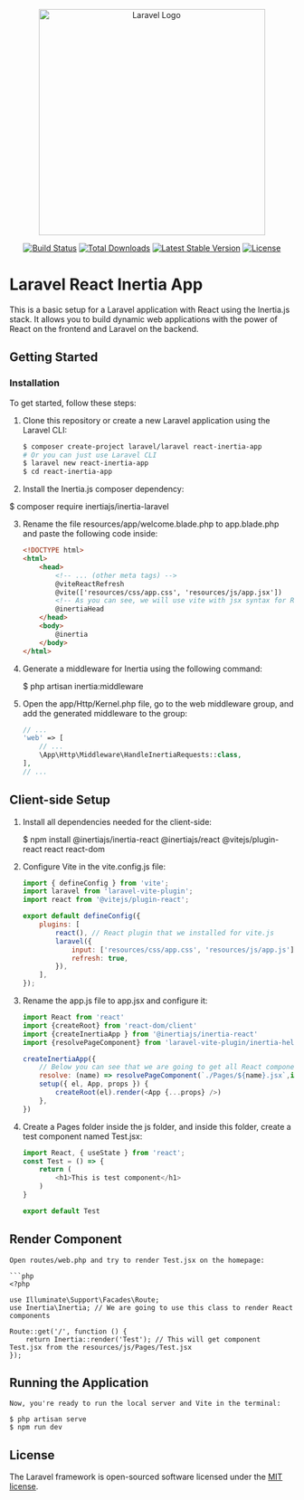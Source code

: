 <p align="center"><a href="https://laravel.com" target="_blank"><img src="https://raw.githubusercontent.com/laravel/art/master/logo-lockup/5%20SVG/2%20CMYK/1%20Full%20Color/laravel-logolockup-cmyk-red.svg" width="400" alt="Laravel Logo"></a></p>

<p align="center">
<a href="https://github.com/laravel/framework/actions"><img src="https://github.com/laravel/framework/workflows/tests/badge.svg" alt="Build Status"></a>
<a href="https://packagist.org/packages/laravel/framework"><img src="https://img.shields.io/packagist/dt/laravel/framework" alt="Total Downloads"></a>
<a href="https://packagist.org/packages/laravel/framework"><img src="https://img.shields.io/packagist/v/laravel/framework" alt="Latest Stable Version"></a>
<a href="https://packagist.org/packages/laravel/framework"><img src="https://img.shields.io/packagist/l/laravel/framework" alt="License"></a>
</p>

# Laravel React Inertia App

This is a basic setup for a Laravel application with React using the Inertia.js stack. It allows you to build dynamic web applications with the power of React on the frontend and Laravel on the backend.

## Getting Started

### Installation

To get started, follow these steps:

1. Clone this repository or create a new Laravel application using the Laravel CLI:

   ```bash
   $ composer create-project laravel/laravel react-inertia-app
   # Or you can just use Laravel CLI
   $ laravel new react-inertia-app
   $ cd react-inertia-app

2. Install the Inertia.js composer dependency:

  $ composer require inertiajs/inertia-laravel

3. Rename the file resources/app/welcome.blade.php to app.blade.php and paste the following code inside:
    
    ```html
    <!DOCTYPE html>
    <html>
        <head>
            <!-- ... (other meta tags) -->
            @viteReactRefresh 
            @vite(['resources/css/app.css', 'resources/js/app.jsx'])
            <!-- As you can see, we will use vite with jsx syntax for React-->
            @inertiaHead
        </head>
        <body>
            @inertia
        </body>
    </html>

4. Generate a middleware for Inertia using the following command:

    $ php artisan inertia:middleware

5. Open the app/Http/Kernel.php file, go to the web middleware group, and add the generated middleware to the group:
    
    ```php
    // ...
    'web' => [
        // ...
        \App\Http\Middleware\HandleInertiaRequests::class,
    ],
    // ...

## Client-side Setup

1. Install all dependencies needed for the client-side:

    $ npm install @inertiajs/inertia-react @inertiajs/react @vitejs/plugin-react react react-dom

2. Configure Vite in the vite.config.js file:

    ```javascript
    import { defineConfig } from 'vite';
    import laravel from 'laravel-vite-plugin';
    import react from '@vitejs/plugin-react';

    export default defineConfig({
        plugins: [
            react(), // React plugin that we installed for vite.js
            laravel({
                input: ['resources/css/app.css', 'resources/js/app.js'],
                refresh: true,
            }),
        ],
    });

3.  Rename the app.js file to app.jsx and configure it:

    ```javascript
    import React from 'react'
    import {createRoot} from 'react-dom/client'
    import {createInertiaApp } from '@inertiajs/inertia-react'
    import {resolvePageComponent} from 'laravel-vite-plugin/inertia-helpers'

    createInertiaApp({
        // Below you can see that we are going to get all React components from resources/js/Pages folder
        resolve: (name) => resolvePageComponent(`./Pages/${name}.jsx`,import.meta.glob('./Pages/**/*.jsx')),
        setup({ el, App, props }) {
            createRoot(el).render(<App {...props} />)
        },
    })

4. Create a Pages folder inside the js folder, and inside this folder, create a test component named Test.jsx:

    ```javascript
    import React, { useState } from 'react';
    const Test = () => {
        return (
            <h1>This is test component</h1>
        )
    }

    export default Test

## Render Component

    Open routes/web.php and try to render Test.jsx on the homepage:

    ```php
    <?php

    use Illuminate\Support\Facades\Route;
    use Inertia\Inertia; // We are going to use this class to render React components

    Route::get('/', function () {
        return Inertia::render('Test'); // This will get component Test.jsx from the resources/js/Pages/Test.jsx
    });

## Running the Application

    Now, you're ready to run the local server and Vite in the terminal:

    $ php artisan serve
    $ npm run dev


## License

The Laravel framework is open-sourced software licensed under the [MIT license](https://opensource.org/licenses/MIT).
